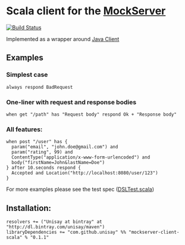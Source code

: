 # Scala client for the [MockServer](www.mock-server.com)

[![Build Status](https://travis-ci.org/Agord/server.svg?branch=master)](https://travis-ci.org/Unisay/mockserver-client-scala)

Implemented as a wrapper around [Java Client](https://github.com/jamesdbloom/mockserver/tree/master/mockserver-client-java)


## Examples

### Simplest case
```
always respond BadRequest
```

### One-liner with request and response bodies
```
when get "/path" has "Request body" respond Ok + "Response body"
```

### All features:

```
when post "/user" has {
  param("email", "john.doe@gmail.com") and
  param("rating", 99) and
  ContentType("application/x-www-form-urlencoded") and
  body("firstName=John&lastName=Doe")
} after 10.seconds respond {
  Accepted and Location("http://localhost:8080/user/123")
}
```

For more examples please see the test spec ([DSLTest.scala](/src/test/scala/com/github/unisay/mockserver/scala/DSLTest.scala))

## Installation:

```
resolvers += ("Unisay at bintray" at "http://dl.bintray.com/unisay/maven")
libraryDependencies += "com.github.unisay" %% "mockserver-client-scala" % "0.1.1"
```
